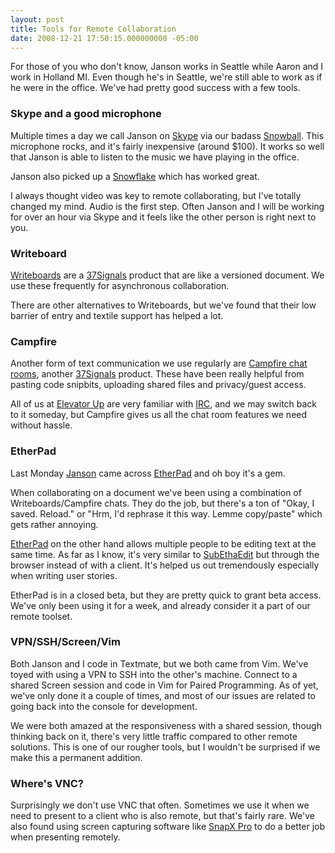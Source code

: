 ```yaml
---
layout: post
title: Tools for Remote Collaboration
date: 2008-12-21 17:50:15.000000000 -05:00
---
```

For those of you who don't know, Janson works in Seattle while Aaron and I work in Holland MI. Even though he's in Seattle, we're still able to work as if he were in the office. We've had pretty good success with a few tools.

### Skype and a good microphone

Multiple times a day we call Janson on [Skype](http://www.skype.com/) via our badass [Snowball](http://www.bluemic.com/products/Snowball). This microphone rocks, and it's fairly inexpensive (around $100). It works so well that Janson is able to listen to the music we have playing in the office.

Janson also picked up a [Snowflake](http://www.bluemic.com/products/Snowflake) which has worked great.

I always thought video was key to remote collaborating, but I've totally changed my mind. Audio is the first step. Often Janson and I will be working for over an hour via Skype and it feels like the other person is right next to you.

### Writeboard

[Writeboards](http://www.writeboard.com/) are a [37Signals](http://www.37signals.com/) product that are like a versioned document. We use these frequently for asynchronous collaboration.

There are other alternatives to Writeboards, but we've found that their low barrier of entry and textile support has helped a lot.

### Campfire

Another form of text communication we use regularly are [Campfire chat rooms](http://www.campfirenow.com/), another [37Signals](http://www.37signals.com/) product. These have been really helpful from pasting code snipbits, uploading shared files and privacy/guest access.

All of us at [Elevator Up](http://elevatorup.com) are very familiar with [IRC](http://en.wikipedia.org/wiki/Irc), and we may switch back to it someday, but Campfire gives us all the chat room features we need without hassle.

### EtherPad

Last Monday [Janson](http://whycurious.tumblr.com/) came across [EtherPad](http://etherpad.com/) and oh boy it's a gem.

When collaborating on a document we've been using a combination of Writeboards/Campfire chats. They do the job, but there's a ton of "Okay, I saved. Reload." or "Hrm, I'd rephrase it this way. Lemme copy/paste" which gets rather annoying.

[EtherPad](http://etherpad.com/) on the other hand allows multiple people to be editing text at the same time. As far as I know, it's very similar to [SubEthaEdit](http://www.codingmonkeys.de/subethaedit/) but through the browser instead of with a client. It's helped us out tremendously especially when writing user stories.

EtherPad is in a closed beta, but they are pretty quick to grant beta access. We've only been using it for a week, and already consider it a part of our remote toolset.

### VPN/SSH/Screen/Vim

Both Janson and I code in Textmate, but we both came from Vim. We've toyed with using a VPN to SSH into the other's machine. Connect to a shared Screen session and code in Vim for Paired Programming. As of yet, we've only done it a couple of times, and most of our issues are related to going back into the console for development.

We were both amazed at the responsiveness with a shared session, though thinking back on it, there's very little traffic compared to other remote solutions. This is one of our rougher tools, but I wouldn't be surprised if we make this a permanent addition.

### Where's VNC?

Surprisingly we don't use VNC that often. Sometimes we use it when we need to present to a client who is also remote, but that's fairly rare. We've also found using screen capturing software like [SnapX Pro](http://www.ambrosiasw.com/utilities/snapzprox/) to do a better job when presenting remotely.

